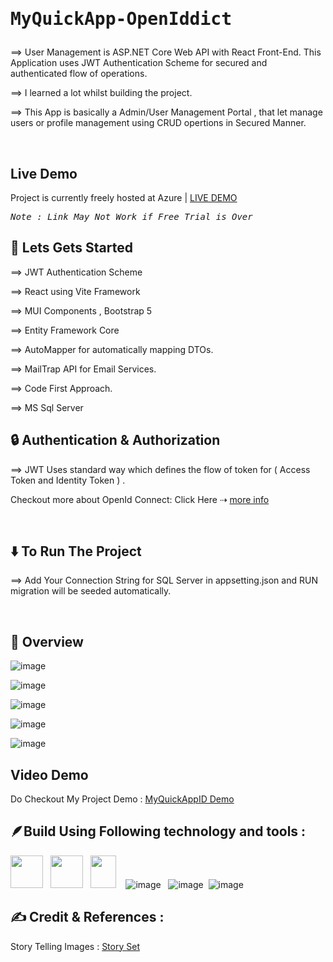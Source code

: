 # <pre>MyQuickApp-OpenIddict </pre>

⟹ User Management is ASP.NET Core Web API with React Front-End. This Application uses JWT Authentication Scheme for secured and authenticated flow of operations.

⟹ I learned a lot whilst building the project.

⟹ This App is basically a Admin/User Management Portal , that let manage users or profile management using CRUD opertions in Secured Manner.

<br>

## Live Demo

Project is currently freely hosted at Azure | <a href="https://myquickappapi.azurewebsites.net">LIVE DEMO</a>

<pre><i>Note : Link May Not Work if Free Trial is Over</i></pre>

## 🚀 Lets Gets Started

⟹ JWT Authentication Scheme

⟹ React using Vite Framework

⟹ MUI Components , Bootstrap 5

⟹ Entity Framework Core

⟹ AutoMapper for automatically mapping DTOs.

⟹ MailTrap API for Email Services.

⟹ Code First Approach.

⟹ MS Sql Server

## 🔒 Authentication & Authorization

⟹ JWT Uses standard way which defines the flow of token for ( Access Token and Identity Token ) .

Checkout more about OpenId Connect:
Click Here ⇢ <a href="https://jwt.io/introduction/">more info</a>

<br>

## ⬇️ To Run The Project

⟹ Add Your Connection String for SQL Server in appsetting.json and RUN migration will be seeded automatically.

<br>

## 🤖 Overview

![image](https://github.com/user-attachments/assets/93188544-3efa-44d0-bb93-2b79cb887c49)

![image](https://github.com/user-attachments/assets/6029bb33-8406-4d2f-a6a9-74a96447c3ea)

![image](https://github.com/user-attachments/assets/e50d4853-ace4-4136-ac8e-0e6ce3d448e2)

![image](https://github.com/user-attachments/assets/7aba8094-c69a-4182-a4cb-ee44a80b13a9)

![image](https://github.com/user-attachments/assets/ef2293c2-c387-4c80-bc76-66d916e3c679)

## Video Demo

Do Checkout My Project Demo : <a href="https://www.youtube.com/watch?v=Y1LIPQb93KM">MyQuickAppID Demo</a>

<!--
## 🪶Project Demo Showcase
Please Visit : <a href="https://youtu.be/u6wYCXrju6w">Project Demo</a>
-->

## 🪶Build Using Following technology and tools :

<img src="https://upload.wikimedia.org/wikipedia/commons/7/7d/Microsoft_.NET_logo.svg" width="52px" height="52px"/> &nbsp; <img src="https://github.com/coherencez/tech-logos/blob/master/html5.png?raw=true" width="52px" height="52px"/> &nbsp; <img src="https://github.com/coherencez/tech-logos/blob/master/css3.png?raw=true" width="41px" height="52px"/>
&nbsp; &nbsp;![image](https://github.com/user-attachments/assets/99794e36-72d1-49fb-b988-12d95f9f8905)
&nbsp; ![image](https://github.com/user-attachments/assets/118c24fc-972c-442f-b33c-064a0889e5a0) &nbsp;![image](https://github.com/user-attachments/assets/48928088-da6c-4bdb-bc59-d4046c447eea)

## ✍️ Credit & References :

Story Telling Images : <a href="https://storyset.com/">Story Set</a>

